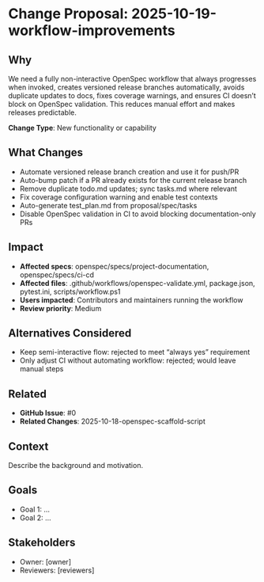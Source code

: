 # Change Proposal: 2025-10-19-workflow-improvements

## Why

We need a fully non-interactive OpenSpec workflow that always progresses when invoked, creates versioned release branches automatically, avoids duplicate updates to docs, fixes coverage warnings, and ensures CI doesn’t block on OpenSpec validation. This reduces manual effort and makes releases predictable.

**Change Type**: New functionality or capability

## What Changes

- Automate versioned release branch creation and use it for push/PR
- Auto-bump patch if a PR already exists for the current release branch
- Remove duplicate todo.md updates; sync tasks.md where relevant
- Fix coverage configuration warning and enable test contexts
- Auto-generate test_plan.md from proposal/spec/tasks
- Disable OpenSpec validation in CI to avoid blocking documentation-only PRs

## Impact

- **Affected specs**: openspec/specs/project-documentation, openspec/specs/ci-cd
- **Affected files**: .github/workflows/openspec-validate.yml, package.json, pytest.ini, scripts/workflow.ps1
- **Users impacted**: Contributors and maintainers running the workflow
- **Review priority**: Medium

## Alternatives Considered

- Keep semi-interactive flow: rejected to meet “always yes” requirement
- Only adjust CI without automating workflow: rejected; would leave manual steps

## Related

- **GitHub Issue**: #0
- **Related Changes**: 2025-10-18-openspec-scaffold-script

## Context

Describe the background and motivation.


## Goals

- Goal 1: ...
- Goal 2: ...


## Stakeholders

- Owner: [owner]
- Reviewers: [reviewers]


